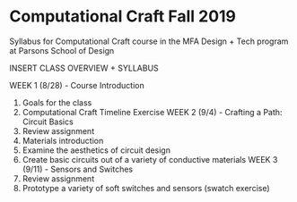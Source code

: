 # Computational Craft Fall 2019
Syllabus for Computational Craft course in the MFA Design + Tech program at Parsons School of Design

INSERT CLASS OVERVIEW + SYLLABUS


WEEK 1 (8/28) - Course Introduction
1) Goals for the class
2) Computational Craft Timeline Exercise
WEEK 2 (9/4) - 
Crafting a Path: Circuit Basics
0) Review assignment
1) Materials introduction
2) Examine the aesthetics of circuit design
3) Create basic circuits out of a variety of conductive materials
WEEK 3 (9/11) - Sensors and Switches
0) Review assignment
1) Prototype a variety of soft switches and sensors (swatch exercise)

